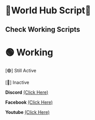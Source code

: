 # 🐬World Hub Script🐬
## Check Working Scripts
# 🟢 Working

[🟢] Still Active

[🔴] Inactive 


**Discord**
[(Click Here)](<https://discord.com/invite/psE8EUa9kg>)

**Facebook**
[(Click Here)](<https://www.facebook.com/nhatminhvnz>)

**Youtube**
[(Click Here)](<https://www.youtube.com/@ytnhatminh>)
